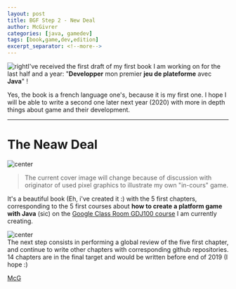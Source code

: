 ```yaml
---
layout: post
title: BGF Step 2 - New Deal
author: McGivrer
categories: [java, gamedev]
tags: [book,game,dev,edition]
excerpt_separator: <!--more-->
---
```

![right](https://lh3.googleusercontent.com/kkn97hDr55-79ziO-jgEXRA5xfaWRQgJaCp4ZVy5EWkcTm1Fe-842gxqVnJp-2wfhGB6Av62Om7ivQ=s120 "Cover")I've received the first draft of my first book I am working on for the last half and a year: "**Developper** mon premier **jeu de plateforme** avec **Java**" !

Yes, the book is a french language one's, because it is my first one. I hope I will be able to write a second one later next year (2020) with more in depth things about game and their development.

<!--more-->

----

# The Neaw Deal

<div class="imgcontainer">
    <img alt="center" 
        src="https://lh3.googleusercontent.com/hy93r4z2dkj9lxeRRs98RJ9oJd3ZLMPymcKQ3tDTUwjWbXLHhSmiK33w81JPslarVzZ7vReHqoS-3w=s550" 
        title="Développer mon premier jeu de plateforme avec Java"/>
</div>

> The current cover image will change because of discussion with originator of used pixel graphics to illustrate my own "in-cours" game.

It's a beautiful book (Eh, i've created it :) with the 5 first chapters, corresponding to the 5 first courses about **how to create a platform game with Java** (sic) on the [Google Class Room GDJ100 course](https://classroom.google.com/c/NzI2ODQ3NjU2MFpa)  I am currently creating.

<div class="imgcontainer">
    <img alt="center" 
        src="https://lh3.googleusercontent.com/8Sre6K5o5k6pd4hZj8Q55pZfjk0pnI1vvhLAnew4ib8al2W-YxjoAbirGZfPylG9B24N348ScJDWUg=s550"
        title="GDJ100 on Google Class Room service"/>
</div>
The next step consists in performing a global review of the five first chapter, and continue to write other chapters with corresponding github repositories.
14 chapters are in the final target and would be written before end of 2019 (I hope :)

[McG](mailto:contact@snapgames.fr?subject=Game%20Develoment%20Platform%20and%20the%20corresponding%20book "contact the author !")

<!--stackedit_data:
eyJoaXN0b3J5IjpbMTk0Mzc0NTc1MSwxNzk4Njg1MTAxLDgzMD
kwNzQ5NiwzNTYzOTEwMjUsLTc5ODQyOTQzNiwtMTcyMDA3ODk1
NCwxNjA3ODI2NDE4LDE2ODMzNjUzMDldfQ==
-->